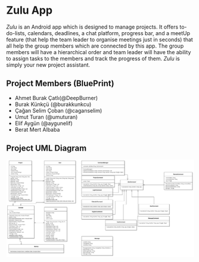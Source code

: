 # Zulu App

*Zulu* is an Android app which is designed to manage projects. It offers to-do-lists, calendars, deadlines, a chat platform, progress bar, and a meetUp feature (that help the team leader to organise meetings just in seconds) that all help the group members which are connected by this app. The group members will have a hierarchical order and team leader will have the ability to assign tasks to the members and track the progress of them.
*Zulu* is simply your new project assistant.

## Project Members (BluePrint)
* Ahmet Burak Çatlı(@DeepBurner)
* Burak Künkçü (@burakkunkcu)
* Çağan Selim Çoban (@caganselim)
* Umut Turan (@umuturan)
* Elif Aygün (@aygunelif)
* Berat Mert Albaba

## Project UML Diagram
![UML Diagram](/build/uml_diagram.png)
